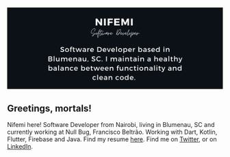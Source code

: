 [![Header](https://raw.githubusercontent.com/thenifemi/thenifemi/master/nifemi-banner.png "Header")](https://www.linkedin.com/in/nifemii)

## Greetings, mortals!

Nifemi here! Software Developer from Nairobi, living in Blumenau, SC and currently working at Null Bug, Francisco Beltrão. Working with Dart, Kotlin, Flutter, Firebase and Java. 
Find my resume [here]().
Find me on [Twitter](https://twitter.com/thenifemii), or on [LinkedIn](https://www.linkedin.com/in/nifemii).




